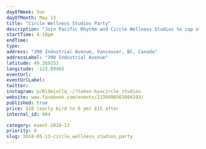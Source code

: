 ```yaml
---
dayOfWeek: Sun
dayOfMonth: May 13
title: "Circle Wellness Studios Party"
description: "Join Pacific Rhythm and Circle Wellness Studios to cap off Vancouver Design Week with an outdoor sunset bbq and dance party.  Featuring some of Vancouvers best music selectors and offering local flavours of food and drinks. The party will begin after our open studio finishes at 4 pm. Tickets at the door.  Let's celebrate #VDW2018  <br> <br> Presented by Pacific Rhythm, Circle Wellness Studios, Vancouver Design Week, and Modus Coffee Roasters"
startTime: 4-10pm
endTime: 
type: 
address: "390 Industrial Avenue, Vancouver, BC, Canada"
addressLabel: "390 Industrial Avenue"
latitude: 49.269253
longitude: -123.09492
eventUrl: 
eventUrlLabel: 
twitter: 
instagram: p/BiSmixCla_-/?taken-by=circle_studios
website: www.facebook.com/events/2130496563904193/
published: true
price: $10 (early bird to 6 pm) $15 after
internal_id: 404

category: event-2018-13
priority: 0
slug: 2018-05-13-circle_wellness_studios_party
---
```

